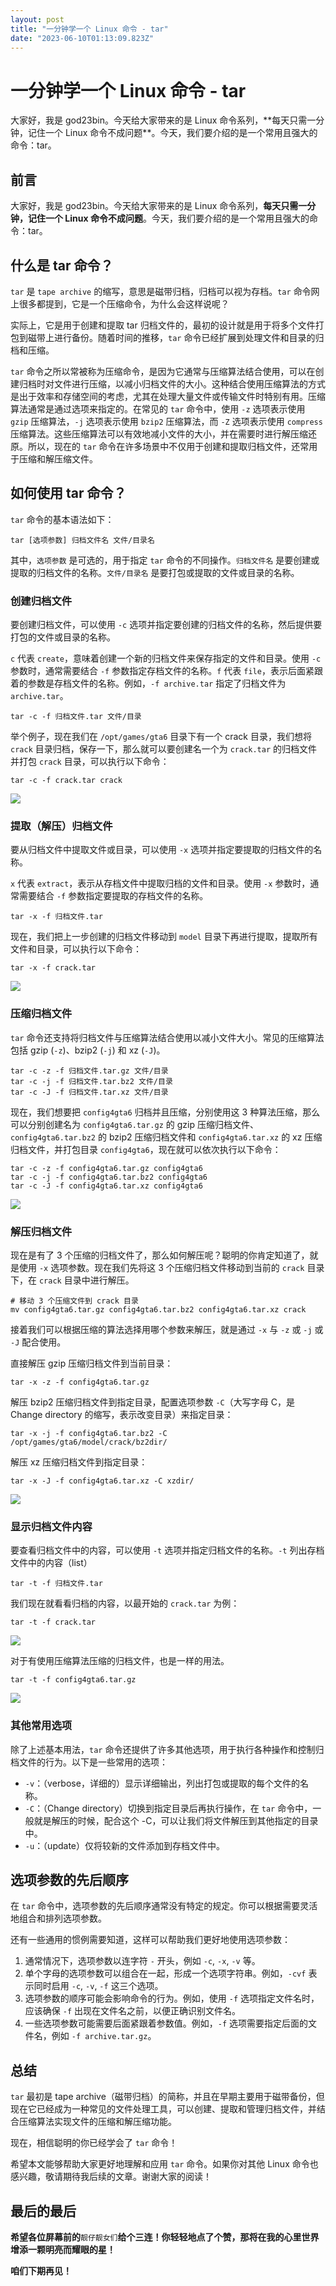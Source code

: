 ```yaml
---
layout: post
title: "一分钟学一个 Linux 命令 - tar"
date: "2023-06-10T01:13:09.823Z"
---
```

一分钟学一个 Linux 命令 - tar
=====================

大家好，我是 god23bin。今天给大家带来的是 Linux 命令系列，\*\*每天只需一分钟，记住一个 Linux 命令不成问题\*\*。今天，我们要介绍的是一个常用且强大的命令：tar。

前言
--

大家好，我是 god23bin。今天给大家带来的是 Linux 命令系列，**每天只需一分钟，记住一个 Linux 命令不成问题**。今天，我们要介绍的是一个常用且强大的命令：tar。

什么是 tar 命令？
-----------

`tar` 是 `tape archive` 的缩写，意思是磁带归档，归档可以视为存档。`tar` 命令网上很多都提到，它是一个压缩命令，为什么会这样说呢？

实际上，它是用于创建和提取 tar 归档文件的，最初的设计就是用于将多个文件打包到磁带上进行备份。随着时间的推移，`tar` 命令已经扩展到处理文件和目录的归档和压缩。

`tar` 命令之所以常被称为压缩命令，是因为它通常与压缩算法结合使用，可以在创建归档时对文件进行压缩，以减小归档文件的大小。这种结合使用压缩算法的方式是出于效率和存储空间的考虑，尤其在处理大量文件或传输文件时特别有用。压缩算法通常是通过选项来指定的。在常见的 `tar` 命令中，使用 `-z` 选项表示使用 `gzip` 压缩算法，`-j` 选项表示使用 `bzip2` 压缩算法，而 `-Z` 选项表示使用 `compress` 压缩算法。这些压缩算法可以有效地减小文件的大小，并在需要时进行解压缩还原。所以，现在的 `tar` 命令在许多场景中不仅用于创建和提取归档文件，还常用于压缩和解压缩文件。

如何使用 tar 命令？
------------

`tar` 命令的基本语法如下：

    tar [选项参数] 归档文件名 文件/目录名
    

其中，`选项参数` 是可选的，用于指定 `tar` 命令的不同操作。`归档文件名` 是要创建或提取的归档文件的名称。`文件/目录名` 是要打包或提取的文件或目录的名称。

### 创建归档文件

要创建归档文件，可以使用 `-c` 选项并指定要创建的归档文件的名称，然后提供要打包的文件或目录的名称。

`c` 代表 `create`，意味着创建一个新的归档文件来保存指定的文件和目录。使用 `-c` 参数时，通常需要结合 `-f` 参数指定存档文件的名称。`f` 代表 `file`，表示后面紧跟着的参数是存档文件的名称。例如，`-f archive.tar` 指定了归档文件为 `archive.tar`。

    tar -c -f 归档文件.tar 文件/目录
    

举个例子，现在我们在 `/opt/games/gta6` 目录下有一个 crack 目录，我们想将 `crack` 目录归档，保存一下，那么就可以要创建名一个为 `crack.tar` 的归档文件并打包 `crack` 目录，可以执行以下命令：

    tar -c -f crack.tar crack
    

![](https://pic-bed-of-god23bin.oss-cn-shenzhen.aliyuncs.com/img/20230609234409.png)

### 提取（解压）归档文件

要从归档文件中提取文件或目录，可以使用 `-x` 选项并指定要提取的归档文件的名称。

`x` 代表 `extract`，表示从存档文件中提取归档的文件和目录。使用 `-x` 参数时，通常需要结合 `-f` 参数指定要提取的存档文件的名称。

    tar -x -f 归档文件.tar
    

现在，我们把上一步创建的归档文件移动到 `model` 目录下再进行提取，提取所有文件和目录，可以执行以下命令：

    tar -x -f crack.tar
    

![](https://pic-bed-of-god23bin.oss-cn-shenzhen.aliyuncs.com/img/20230609234413.png)

### 压缩归档文件

`tar` 命令还支持将归档文件与压缩算法结合使用以减小文件大小。常见的压缩算法包括 gzip (`-z`)、bzip2 (`-j`) 和 xz (`-J`)。

    tar -c -z -f 归档文件.tar.gz 文件/目录
    tar -c -j -f 归档文件.tar.bz2 文件/目录
    tar -c -J -f 归档文件.tar.xz 文件/目录
    

现在，我们想要把 `config4gta6` 归档并且压缩，分别使用这 3 种算法压缩，那么可以分别创建名为 `config4gta6.tar.gz` 的 gzip 压缩归档文件、`config4gta6.tar.bz2` 的 bzip2 压缩归档文件和 `config4gta6.tar.xz` 的 xz 压缩归档文件，并打包目录 `config4gta6`，现在就可以依次执行以下命令：

    tar -c -z -f config4gta6.tar.gz config4gta6
    tar -c -j -f config4gta6.tar.bz2 config4gta6
    tar -c -J -f config4gta6.tar.xz config4gta6
    

![](https://pic-bed-of-god23bin.oss-cn-shenzhen.aliyuncs.com/img/20230609234421.png)

### 解压归档文件

现在是有了 3 个压缩的归档文件了，那么如何解压呢？聪明的你肯定知道了，就是使用 `-x` 选项参数。现在我们先将这 3 个压缩归档文件移动到当前的 `crack` 目录下，在 `crack` 目录中进行解压。

    # 移动 3 个压缩文件到 crack 目录
    mv config4gta6.tar.gz config4gta6.tar.bz2 config4gta6.tar.xz crack
    

接着我们可以根据压缩的算法选择用哪个参数来解压，就是通过 `-x` 与 `-z` 或 `-j` 或 `-J` 配合使用。

直接解压 gzip 压缩归档文件到当前目录：

    tar -x -z -f config4gta6.tar.gz
    

解压 bzip2 压缩归档文件到指定目录，配置选项参数 `-C`（大写字母 C，是 Change directory 的缩写，表示改变目录）来指定目录：

    tar -x -j -f config4gta6.tar.bz2 -C /opt/games/gta6/model/crack/bz2dir/
    

解压 xz 压缩归档文件到指定目录：

    tar -x -J -f config4gta6.tar.xz -C xzdir/
    

![](https://pic-bed-of-god23bin.oss-cn-shenzhen.aliyuncs.com/img/20230609234425.png)

### 显示归档文件内容

要查看归档文件中的内容，可以使用 `-t` 选项并指定归档文件的名称。`-t` 列出存档文件中的内容（list）

    tar -t -f 归档文件.tar
    

我们现在就看看归档的内容，以最开始的 `crack.tar` 为例：

    tar -t -f crack.tar
    

![](https://pic-bed-of-god23bin.oss-cn-shenzhen.aliyuncs.com/img/20230609234428.png)

对于有使用压缩算法压缩的归档文件，也是一样的用法。

    tar -t -f config4gta6.tar.gz
    

![](https://pic-bed-of-god23bin.oss-cn-shenzhen.aliyuncs.com/img/20230609234432.png)

### 其他常用选项

除了上述基本用法，`tar` 命令还提供了许多其他选项，用于执行各种操作和控制归档文件的行为。以下是一些常用的选项：

*   `-v`：（verbose，详细的）显示详细输出，列出打包或提取的每个文件的名称。
*   `-C`：（Change directory）切换到指定目录后再执行操作，在 `tar` 命令中，一般就是解压的时候，配合这个 -C，可以让我们将文件解压到其他指定的目录中。
*   `-u`：（update）仅将较新的文件添加到存档文件中。

选项参数的先后顺序
---------

在 `tar` 命令中，选项参数的先后顺序通常没有特定的规定。你可以根据需要灵活地组合和排列选项参数。

还有一些通用的惯例需要知道，这样可以帮助我们更好地使用选项参数：

1.  通常情况下，选项参数以连字符 `-` 开头，例如 `-c`, `-x`, `-v` 等。
2.  单个字母的选项参数可以组合在一起，形成一个选项字符串。例如，`-cvf` 表示同时启用 `-c`, `-v`, `-f` 这三个选项。
3.  选项参数的顺序可能会影响命令的行为。例如，使用 `-f` 选项指定文件名时，应该确保 `-f` 出现在文件名之前，以便正确识别文件名。
4.  一些选项参数可能需要后面紧跟着参数值。例如，`-f` 选项需要指定后面的文件名，例如 `-f archive.tar.gz`。

总结
--

`tar` 最初是 tape archive（磁带归档）的简称，并且在早期主要用于磁带备份，但现在它已经成为一种常见的文件处理工具，可以创建、提取和管理归档文件，并结合压缩算法实现文件的压缩和解压缩功能。

现在，相信聪明的你已经学会了 `tar` 命令！

希望本文能够帮助大家更好地理解和应用 `tar` 命令。如果你对其他 Linux 命令也感兴趣，敬请期待我后续的文章。谢谢大家的阅读！

最后的最后
-----

**希望各位屏幕前的**`靓仔靓女们`**给个三连！你轻轻地点了个赞，那将在我的心里世界增添一颗明亮而耀眼的星！**

**咱们下期再见！**